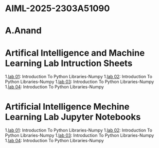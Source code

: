 # AIML-2025-2303A51090
# A.Anand
# Artifical Intelligence and Machine Learning Lab Intruction Sheets
1.[lab 01](): Introduction To Python Libraries-Numpy
1.[lab 02](): Introduction To Python Libraries-Numpy
1.[lab 03](): Introduction To Python Libraries-Numpy
1.[lab 04](): Introduction To Python Libraries-Numpy

# Artificial Intelligence Mechine Learning Lab Jupyter Notebooks
1.[lab 01](): Introduction To Python Libraries-Numpy
1.[lab 02](): Introduction To Python Libraries-Numpy
1.[lab 03](): Introduction To Python Libraries-Numpy
1.[lab 04](): Introduction To Python Libraries-Numpy
